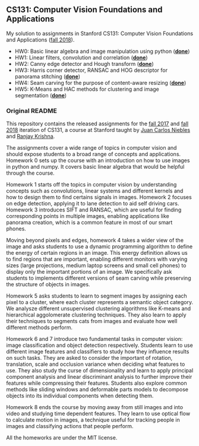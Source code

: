 ## CS131: Computer Vision Foundations and Applications
My solution to assignments in Stanford CS131: Computer Vision Foundations and Applications ([fall 2018](http://vision.stanford.edu/teaching/cs131_fall1819)).

* HW0: Basic linear algebra and image manipulation using python ([**done**](/hw0/hw0.ipynb))
* HW1: Linear filters, convolution and correlation ([**done**](/hw1/hw1.ipynb))
* HW2: Canny edge detector and Hough transform ([**done**](/hw2/hw2.ipynb))
* HW3: Harris corner detector, RANSAC and HOG descriptor for panorama stitching ([**done**](/hw3/hw3.ipynb))
* HW4: Seam carving for the purpose of content-aware resizing ([**done**](/hw4/hw4.ipynb))
* HW5: K-Means and HAC methods for clustering and image segmentation ([**done**](/hw5/hw5.ipynb))

### Original README
This repository contains the released assignments for the [fall 2017](http://vision.stanford.edu/teaching/cs131_fall1718/) and [fall 2018](http://vision.stanford.edu/teaching/cs131_fall1819) iteration of CS131, a course at Stanford taught by [Juan Carlos Niebles](http://www.niebles.net) and [Ranjay Krishna](http://ranjaykrishna.com).

The assignments cover a wide range of topics in computer vision and should expose students to a broad range of concepts and applications. Homework 0 sets up the course with an introduction on how to use images in python and numpy. It covers basic linear algebra that would be helpful through the course.

Homework 1 starts off the topics in computer vision by understanding concepts such as convolutions, linear systems and different kernels and how to design them to find certains signals in images. Homework 2 focuses on edge detection, applying it to lane detection to aid self driving cars. Homework 3 introduces SIFT and RANSAC, which are useful for finding corresponding points in multiple images, enabling applications like panorama creation, which is a common feature in most of our smart phones.

Moving beyond pixels and edges, homework 4 takes a wider view of the image and asks students to use a dynamic programming algorithm to define the energy of certain regions in an image. This energy definition allows us to find regions that are important, enabling different monitors with varying sizes (large projections, medium laptop screens and small cell phones) to display only the important portions of an image. We specifically ask students to implements different versions of seam carving while preserving the structure of objects in images.

Homework 5 asks students to learn to segment images by assigning each pixel to a cluster, where each cluster represents a semantic object category. We analysze different unsupervised clustering algorithms like K-means and hierarchical aggolomerate clustering techniques. They also learn to apply their techniques to segments cats from images and evaluate how well different methods perform. 

Homework 6 and 7 introduce two fundamental tasks in computer vision: image classification and object detection respectively. Students learn to use different image features and classifiers to study how they influence results on such tasks. They are asked to consider the important of rotation, translation, scale and occlusion variance when deciding what features to use. They also study the curse of dimensionality and learn to apply principal component analysis and linear discriminant analysis to further improve their features while compressing their features. Students also explore common methods like sliding windows and deformable parts models to decompose objects into its individual components when detecting them.

Homework 8 ends the course by moving away from still images and into video and studying time dependent features. They learn to use optical flow to calculate motion in images, a technique useful for tracking people in images and classifying actions that people perform.

All the homeworks are under the MIT license.
